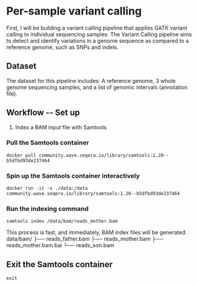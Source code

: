 # Per-sample variant calling

First, I will be building a variant calling pipeline that applies GATK variant calling to individual sequencing samples. The Variant Calling pipeline aims to detect and identify variations in a genome sequence as compared to a reference genome, such as SNPs and indels.

## Dataset
The dataset for this pipeline includes: A reference genome, 3 whole genome sequencing samples, and a list of genomic intervals (annotation file). 

## Workflow -- Set up 
1. Index a BAM input file with Samtools

### Pull the Samtools container
```
docker pull community.wave.seqera.io/library/samtools:1.20--b5dfbd93de237464
```

### Spin up the Samtools container interactively
```
docker run -it -v ./data:/data community.wave.seqera.io/library/samtools:1.20--b5dfbd93de237464
```
### Run the indexing command
```
samtools index /data/bam/reads_mother.bam
```
This process is fast, and immediately, BAM index files will be generated. 
data/bam/
├── reads_father.bam
├── reads_mother.bam
├── reads_mother.bam.bai
└── reads_son.bam



## Exit the Samtools container
```
exit 
```
